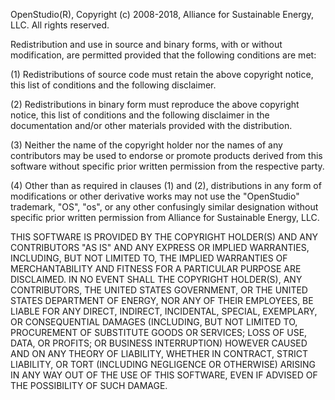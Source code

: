 OpenStudio(R), Copyright (c) 2008-2018, Alliance for Sustainable Energy, LLC. All rights reserved.

Redistribution and use in source and binary forms, with or without modification, are permitted provided 
that the following conditions are met:

(1) Redistributions of source code must retain the above copyright notice, this list of conditions and 
the following disclaimer.

(2) Redistributions in binary form must reproduce the above copyright notice, this list of conditions and 
the following disclaimer in the documentation and/or other materials provided with the distribution.

(3) Neither the name of the copyright holder nor the names of any contributors may be used to endorse or 
promote products derived from this software without specific prior written permission from the respective 
party.

(4) Other than as required in clauses (1) and (2), distributions in any form of modifications or other 
derivative works may not use the "OpenStudio" trademark, "OS", "os", or any other confusingly similar 
designation without specific prior written permission from Alliance for Sustainable Energy, LLC.

THIS SOFTWARE IS PROVIDED BY THE COPYRIGHT HOLDER(S) AND ANY CONTRIBUTORS "AS IS" AND ANY EXPRESS OR IMPLIED 
WARRANTIES, INCLUDING, BUT NOT LIMITED TO, THE IMPLIED WARRANTIES OF MERCHANTABILITY AND FITNESS FOR A 
PARTICULAR PURPOSE ARE DISCLAIMED. IN NO EVENT SHALL THE COPYRIGHT HOLDER(S), ANY CONTRIBUTORS, THE UNITED 
STATES GOVERNMENT, OR THE UNITED STATES DEPARTMENT OF ENERGY, NOR ANY OF THEIR EMPLOYEES, BE LIABLE FOR ANY 
DIRECT, INDIRECT, INCIDENTAL, SPECIAL, EXEMPLARY, OR CONSEQUENTIAL DAMAGES (INCLUDING, BUT NOT LIMITED TO, 
PROCUREMENT OF SUBSTITUTE GOODS OR SERVICES; LOSS OF USE, DATA, OR PROFITS; OR BUSINESS INTERRUPTION) HOWEVER 
CAUSED AND ON ANY THEORY OF LIABILITY, WHETHER IN CONTRACT, STRICT LIABILITY, OR TORT (INCLUDING NEGLIGENCE 
OR OTHERWISE) ARISING IN ANY WAY OUT OF THE USE OF THIS SOFTWARE, EVEN IF ADVISED OF THE POSSIBILITY OF SUCH 
DAMAGE.